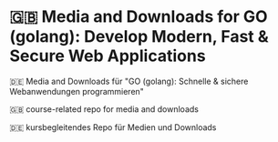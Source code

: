 # 🇬🇧 Media and Downloads for GO (golang): Develop Modern, Fast & Secure Web Applications
  🇩🇪 Media and Downloads für "GO (golang): Schnelle & sichere Webanwendungen programmieren"


🇬🇧 course-related repo for media and downloads

🇩🇪 kursbegleitendes Repo für Medien und Downloads 

